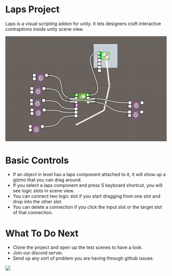 # Laps Project
Laps is a visual scripting addon for unity. It lets designers craft interactive contraptions inside unity scene view.

![Connections Preview](Other/laps.png)

# Basic Controls
- If an object in level has a laps component attached to it, it will show up a gizmo that you can drag around.
- If you select a laps component and press S keyboard shortcut, you will see logic slots in scene view.
- You can connect two logic slot if you start dragging from one slot and drop into the other slot.
- You can delete a connection if you click the input slot or the target slot of that connection.

# What To Do Next
- Clone the project and open up the test scenes to have a look.
- Join our discord server.
- Send up any sort of problem you are having through github issues.

[![][discord]][discordlink]


[discord]: https://discordapp.com/api/guilds/836204552793358347/widget.png?style=banner3
[discordlink]: https://discord.gg/ZtDFmjXe7w

